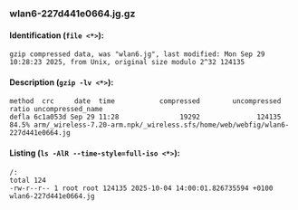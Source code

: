 ### wlan6-227d441e0664.jg.gz
#### Identification (`file <*>`):
```
gzip compressed data, was "wlan6.jg", last modified: Mon Sep 29 10:28:23 2025, from Unix, original size modulo 2^32 124135
```
#### Description (`gzip -lv <*>`):
```
method  crc     date  time           compressed        uncompressed  ratio uncompressed_name
defla 6c1a053d Sep 29 11:28               19292              124135  84.5% arm/_wireless-7.20-arm.npk/_wireless.sfs/home/web/webfig/wlan6-227d441e0664.jg
```
#### Listing (`ls -AlR --time-style=full-iso <*>`):
```
/:
total 124
-rw-r--r-- 1 root root 124135 2025-10-04 14:00:01.826735594 +0100 wlan6-227d441e0664.jg
```

